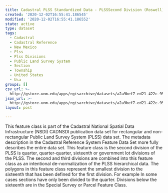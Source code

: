 ```yaml
---
title: Cadastral PLSS Standardized Data - PLSSSecond Division (Roswell) - Version 1.1
created: '2020-12-02T16:55:41.186545'
modified: '2020-12-02T16:55:41.186552'
state: active
type: dataset
tags:
  - Cadastral
  - Cadastral Reference
  - New Mexico
  - Plss
  - Plss Divisions
  - Public Land Survey System
  - Section
  - Township
  - United States
  - Usa
groups: []
csv_url: >-
  http://gstore.unm.edu/apps/rgisarchive/datasets/a2a9bef7-ed21-422c-95ac-e9bf2de7a2fa/PLSSSecond_Division_ROSWELL.derived.csv
json_url: >-
  http://gstore.unm.edu/apps/rgisarchive/datasets/a2a9bef7-ed21-422c-95ac-e9bf2de7a2fa/PLSSSecond_Division_ROSWELL.derived.json
layout: post

---
```

 This feature class is part of the Cadastral National Spatial Data
                Infrastructure (NSDI) CADNSDI publication data set for rectangular and
                non-rectangular Public Land Survey System (PLSS) data set. The metadata description
                in the Cadastral Reference System Feature Data Set more fully describes the entire
                data set. This feature class is the second division of the PLSS is quarter,
                quarter-quarter, sixteenth or government lot divisions of the PLSS. The second and
                third divisions are combined into this feature class as an intentional
                de-normalization of the PLSS hierarchical data. The polygons in this feature class
                represent the smallest division to the sixteenth that has been defined for the first
                division. For example In some cases sections have only been divided to the quarter.
                Divisions below the sixteenth are in the Special Survey or Parcel Feature Class. 
